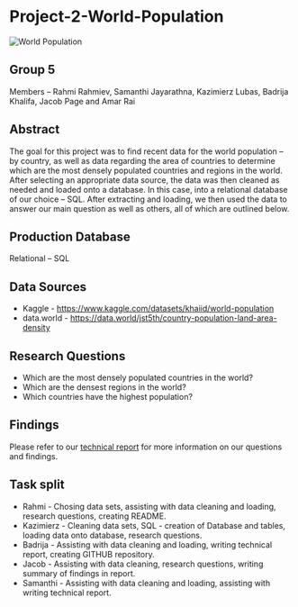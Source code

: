 # Project-2-World-Population

![World Population](https://cdn.surfnetkids.com/resources/wp-content/uploads/2017/07/world-population.jpg "Project 2")

## Group 5

Members – Rahmi Rahmiev, Samanthi Jayarathna, Kazimierz Lubas, Badrija Khalifa, Jacob Page and Amar Rai

## Abstract

The goal for this project was to find recent data for the world population – by country, as well as data regarding the area of countries to determine which are the most densely populated countries and regions in the world. After selecting an appropriate data source, the data was then cleaned as needed and loaded onto a database. In this case, into a relational database of our choice – SQL. After extracting and loading, we then used the data to answer our main question as well as others, all of which are outlined below.

## Production Database

Relational – SQL

## Data Sources

* Kaggle - https://www.kaggle.com/datasets/khaiid/world-population
* data.world - https://data.world/jst5th/country-population-land-area-density

## Research Questions

* Which are the most densely populated countries in the world?
* Which are the densest regions in the world?
* Which countries have the highest population?

## Findings

Please refer to our [technical report](https://github.com/BadrijaK/Project-2-World-Population/blob/main/Propject%20report.odt "report") for more information on our questions and findings.

## Task split

* Rahmi - Chosing data sets, assisting with data cleaning and loading, research questions, creating README.
* Kazimierz - Cleaning data sets, SQL - creation of Database and tables, loading data onto database, research questions.
* Badrija - Assisting with data cleaning and loading, writing technical report, creating GITHUB repository.
* Jacob - Assisting with data cleaning, research questions, writing summary of findings in report.
* Samanthi - Assisting with data cleaning and loading, assisting with writing technical report.
